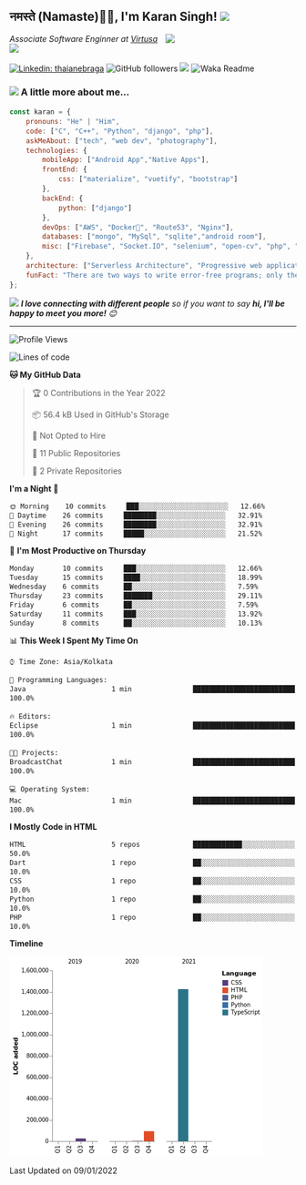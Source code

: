 <h2>नमस्ते (Namaste)🙏🏻, I'm Karan Singh! <img src="https://media.giphy.com/media/12oufCB0MyZ1Go/giphy.gif" width="50"></h2>
<img align='right' src="https://media.giphy.com/media/M9gbBd9nbDrOTu1Mqx/giphy.gif" width="230">
<p><em>Associate Software Enginner at <a href="https://www.srmist.edu.in/">Virtusa</a><img src="https://media.giphy.com/media/WUlplcMpOCEmTGBtBW/giphy.gif" width="30"> 
</em></p>


[![Linkedin: thaianebraga](https://img.shields.io/badge/-karan-blue?style=flat-square&logo=Linkedin&logoColor=white&link=https://www.linkedin.com/in/karan-singh-376204160/)](https://www.linkedin.com/in/karan-singh-376204160/)
![GitHub followers](https://img.shields.io/github/followers/karan06126?label=Follow&style=social)
![](https://visitor-badge.glitch.me/badge?page_id=karan06126.karan06126)
![Waka Readme](https://github.com/karan06126/karan06126/workflows/Waka%20Readme/badge.svg)

### <img src="https://media.giphy.com/media/VgCDAzcKvsR6OM0uWg/giphy.gif" width="50"> A little more about me...  

```javascript
const karan = {
    pronouns: "He" | "Him",
    code: ["C", "C++", "Python", "django", "php"],
    askMeAbout: ["tech", "web dev", "photography"],
    technologies: {
        mobileApp: ["Android App","Native Apps"],
        frontEnd: {
            css: ["materialize", "vuetify", "bootstrap"]
        },
        backEnd: {
            python: ["django"]
        },
        devOps: ["AWS", "Docker🐳", "Route53", "Nginx"],
        databases: ["mongo", "MySql", "sqlite","android room"],
        misc: ["Firebase", "Socket.IO", "selenium", "open-cv", "php", "SuiteApp"]
    },
    architecture: ["Serverless Architecture", "Progressive web applications", "Single page applications"],
    funFact: "There are two ways to write error-free programs; only the third one works"
};
```

<img src="https://media.giphy.com/media/LnQjpWaON8nhr21vNW/giphy.gif" width="60"> <em><b>I love connecting with different people</b> so if you want to say <b>hi, I'll be happy to meet you more!</b> 😊</em>

---

<!--START_SECTION:waka-->
![Profile Views](http://img.shields.io/badge/Profile%20Views-0-blue)

![Lines of code](https://img.shields.io/badge/From%20Hello%20World%20I%27ve%20Written-2%20Million%20lines%20of%20code-blue)

**🐱 My GitHub Data** 

> 🏆 0 Contributions in the Year 2022
 > 
> 📦 56.4 kB Used in GitHub's Storage 
 > 
> 🚫 Not Opted to Hire
 > 
> 📜 11 Public Repositories 
 > 
> 🔑 2 Private Repositories  
 > 
**I'm a Night 🦉** 

```text
🌞 Morning    10 commits     ███░░░░░░░░░░░░░░░░░░░░░░   12.66% 
🌆 Daytime    26 commits     ████████░░░░░░░░░░░░░░░░░   32.91% 
🌃 Evening    26 commits     ████████░░░░░░░░░░░░░░░░░   32.91% 
🌙 Night      17 commits     █████░░░░░░░░░░░░░░░░░░░░   21.52%

```
📅 **I'm Most Productive on Thursday** 

```text
Monday       10 commits     ███░░░░░░░░░░░░░░░░░░░░░░   12.66% 
Tuesday      15 commits     ████░░░░░░░░░░░░░░░░░░░░░   18.99% 
Wednesday    6 commits      ██░░░░░░░░░░░░░░░░░░░░░░░   7.59% 
Thursday     23 commits     ███████░░░░░░░░░░░░░░░░░░   29.11% 
Friday       6 commits      ██░░░░░░░░░░░░░░░░░░░░░░░   7.59% 
Saturday     11 commits     ███░░░░░░░░░░░░░░░░░░░░░░   13.92% 
Sunday       8 commits      ██░░░░░░░░░░░░░░░░░░░░░░░   10.13%

```


📊 **This Week I Spent My Time On** 

```text
⌚︎ Time Zone: Asia/Kolkata

💬 Programming Languages: 
Java                     1 min               █████████████████████████   100.0%

🔥 Editors: 
Eclipse                  1 min               █████████████████████████   100.0%

🐱‍💻 Projects: 
BroadcastChat            1 min               █████████████████████████   100.0%

💻 Operating System: 
Mac                      1 min               █████████████████████████   100.0%

```

**I Mostly Code in HTML** 

```text
HTML                     5 repos             ████████████░░░░░░░░░░░░░   50.0% 
Dart                     1 repo              ██░░░░░░░░░░░░░░░░░░░░░░░   10.0% 
CSS                      1 repo              ██░░░░░░░░░░░░░░░░░░░░░░░   10.0% 
Python                   1 repo              ██░░░░░░░░░░░░░░░░░░░░░░░   10.0% 
PHP                      1 repo              ██░░░░░░░░░░░░░░░░░░░░░░░   10.0%

```


**Timeline**

![Chart not found](https://raw.githubusercontent.com/karan06126/karan06126/master/charts/bar_graph.png) 


 Last Updated on 09/01/2022
<!--END_SECTION:waka-->
